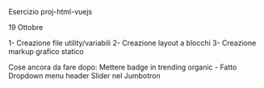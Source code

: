 Esercizio proj-html-vuejs

19 Ottobre

1- Creazione file utility/variabili
2- Creazione layout a blocchi
3- Creazione markup grafico statico

Cose ancora da fare dopo:
Mettere badge in trending organic - Fatto
Dropdown menu header
Slider nel Jumbotron
